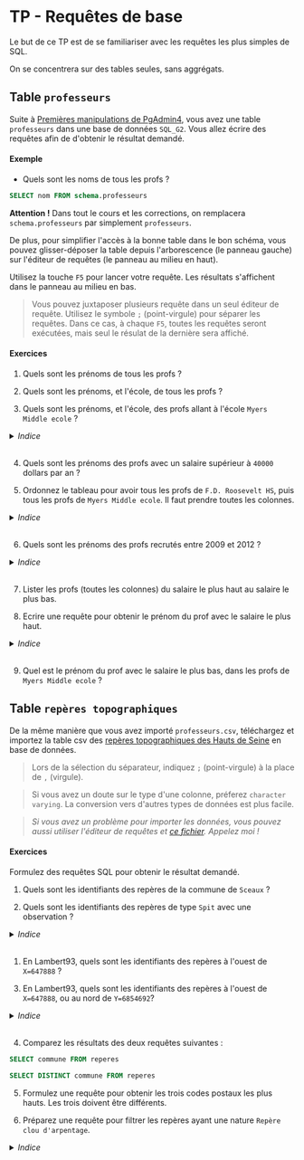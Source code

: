 # TP - Requêtes de base

Le but de ce TP est de se familiariser avec les requêtes les plus simples de SQL.

On se concentrera sur des tables seules, sans aggrégats.

## Table `professeurs`

Suite à [Premières manipulations de PgAdmin4](./Mise_en_place.md), vous avez une table `professeurs` dans une base de données `SQL_G2`.
Vous allez écrire des requêtes afin de d'obtenir le résultat demandé.

#### Exemple

 - Quels sont les noms de tous les profs ?

```sql
SELECT nom FROM schema.professeurs
```

**Attention !** Dans tout le cours et les corrections, on remplacera `schema.professeurs` par simplement `professeurs`.

De plus, pour simplifier l'accès à la bonne table dans le bon schéma, vous pouvez glisser-déposer la table depuis l'arborescence (le panneau gauche) sur l'éditeur de requêtes (le panneau au milieu en haut).

Utilisez la touche `F5` pour lancer votre requête. Les résultats s'affichent dans le panneau au milieu en bas.

> Vous pouvez juxtaposer plusieurs requête dans un seul éditeur de requête. Utilisez le symbole `;` (point-virgule) pour séparer les requêtes. Dans ce cas, à chaque `F5`, toutes les requêtes seront exécutées, mais seul le résulat de la dernière sera affiché.

#### Exercices

1) Quels sont les prénoms de tous les profs ?

<!-- ```sql
SELECT prenom FROM professeurs
``` -->

2) Quels sont les prénoms, et l'école, de tous les profs ?

<!-- ```sql
SELECT prenom, ecole FROM professeurs
``` -->

3) Quels sont les prénoms, et l'école, des profs allant à l'école `Myers Middle ecole` ?

<details>
    <summary> <i> Indice </i> </summary>
    WHERE
</details><br>

<!-- ```sql
SELECT prenom, ecole FROM professeurs
WHERE ecole = 'Myers Middle ecole'
``` -->

4) Quels sont les prénoms des profs avec un salaire supérieur à `40000` dollars par an ?

<!-- ```sql
SELECT prenom FROM professeurs
WHERE salaire > 40000
``` -->

5) Ordonnez le tableau pour avoir tous les profs de `F.D. Roosevelt HS`, puis tous les profs de `Myers Middle ecole`. Il faut prendre toutes les colonnes.

<details>
    <summary> <i> Indice </i> </summary>
    ORDER BY
</details><br>

<!-- ```sql
SELECT * FROM professeurs
ORDER BY ecole ASC
``` -->

6) Quels sont les prénoms des profs recrutés entre 2009 et 2012 ?

<details>
    <summary> <i> Indice </i> </summary>
    WHERE ... AND
</details><br>

<!-- ```sql
SELECT prenom FROM professeurs
WHERE date_embauche > '2009-01-01'
AND date_embauche < '2012-01-01'
``` -->

7) Lister les profs (toutes les colonnes) du salaire le plus haut au salaire le plus bas.

<!-- ```sql
SELECT * FROM professeurs
ORDER BY salaire DESC
``` -->

8) Ecrire une requête pour obtenir le prénom du prof avec le salaire le plus haut.

<details>
    <summary> <i> Indice </i> </summary>
    LIMIT 1
</details><br>

<!-- ```sql
SELECT prenom FROM professeurs
ORDER BY salaire DESC
LIMIT 1
``` -->

9) Quel est le prénom du prof avec le salaire le plus bas, dans les profs de `Myers Middle ecole` ?

<!-- ```sql
SELECT prenom FROM professeurs
WHERE ecole = 'Myers Middle ecole'
ORDER BY salaire ASC
LIMIT 1
``` -->

## Table `repères topographiques`

De la même manière que vous avez importé `professeurs.csv`, téléchargez et importez la table csv des [repères topographiques des Hauts de Seine](https://opendata.hauts-de-seine.fr/explore/dataset/reperes-topographiques/export/?disjunctive.nature&disjunctive.commune&sort=commune) en base de données.

> Lors de la sélection du séparateur, indiquez `;` (point-virgule) à la place de `,` (virgule).

> Si vous avez un doute sur le type d'une colonne, préferez `character varying`. La conversion vers d'autres types de données est plus facile.

> *Si vous avez un problème pour importer les données, vous pouvez aussi utiliser l'éditeur de requêtes et [ce fichier](./data/reperes_topo.sql). Appelez moi !*

#### Exercices

Formulez des requêtes SQL pour obtenir le résultat demandé.

1) Quels sont les identifiants des repères de la commune de `Sceaux` ?

<!-- ```sql
SELECT identifiant FROM reperes
WHERE commune="SCEAUX"
``` -->

2) Quels sont les identifiants des repères de type `Spit` avec une observation ?
<details>
    <summary> <i> Indice </i> </summary>
    <a href="https://www.w3schools.com/sql/sql_null_values.asp">Détecter la présence d'information sur une colonne</a>
</details><br>

<!-- ```sql
SELECT identifiant FROM reperes
WHERE nature="Spit"
AND observation IS NOT NULL
``` -->

1) En Lambert93, quels sont les identifiants des repères à l'ouest de `X=647888` ?

<!-- ```sql
SELECT identifiant FROM reperes
WHERE x_l93 < 647888
``` -->

3) En Lambert93, quels sont les identifiants des repères à l'ouest de `X=647888`, ou au nord de `Y=6854692`?

<details>
    <summary> <i> Indice </i> </summary>
    WHERE ... OR
</details><br>

<!-- ```sql
SELECT identifiant FROM reperes
WHERE x_l93 < 647888
OR y_l93 > 6854692
``` -->

4) Comparez les résultats des deux requêtes suivantes :

```sql
SELECT commune FROM reperes
```
```sql
SELECT DISTINCT commune FROM reperes
```

5) Formulez une requête pour obtenir les trois codes postaux les plus hauts. Les trois doivent être différents.

<!-- ```sql
SELECT DISTINCT codepostal FROM reperes
ORDER BY codepostal DESC
``` -->

6) Préparez une requête pour filtrer les repères ayant une nature `Repère clou d'arpentage`.

<details>
    <summary> <i> Indice </i> </summary>
    <a href="https://stackoverflow.com/questions/1586560/how-do-i-escape-a-single-quote-in-sql-server">Echapper un apostrophe</a>
</details><br>

<!-- ```sql
SELECT identifiant FROM reperes
WHERE nature='Repère clou d''arpentage'
``` -->